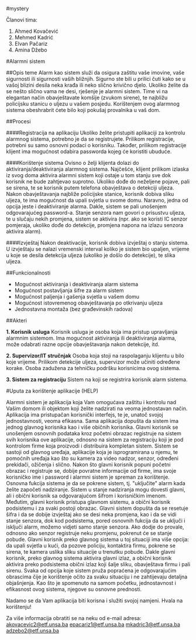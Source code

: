 ﻿#mystery


Članovi tima:

1. Ahmed Kovačević
2. Mehmed Kadrić
3. Elvan Pačariz
4. Amina Džebo



#Alarmni sistem


##Opis teme
Alarm kao sistem služi da osigura zaštitu vaše imovine, vaše sigurnosti ili sigurnosti vaših bližnjih. Sigurno ste bili u prilici čuti kako se u vašoj blizini desila neka krađa ili neko slično krivično djelo. Ukoliko želite da se nešto slično vama ne desi, rješenje je alarmni sistem. Time vi na elegantan način obavještavate komšije (zvukom sirene), te najbližu policijsku stanicu o uljezu u vašem posjedu. Korištenjem ovog alarmnog sistema obeshrabrit ćete bilo koji pokušaj provalnika u vaš dom.


##Procesi

####Registracija na aplikaciju
Ukoliko želite pristupiti aplikaciji za kontrolu alarmnog sistema, potrebno je da se registrujete. Prilikom registracije, potrebni su samo osnovni podaci o korisniku. Također, prilikom registracije klijent ima mogućnost odabira passworda kojeg će koristiti ubuduće.

####Korištenje sistema
Ovisno o želji klijenta dolazi do aktiviranja/deaktiviranja alarmnog sistema. Najčešće, klijent prilikom izlaska iz svog doma aktivira alarmni sistem koji ostaje u tom stanju sve dok korisnik ne bude zahtjevao suprotno. Ukoliko dođe do neželjene pojave, pali se sirena, te se korisnik putem telefona obavještava o detekciji uljeza. Nakon obavještavanja najbliže policijske stanice, korisnik dobiva sliku uljeza, te ima mogućnost da upali svjetla u svome domu. Naravno, jedna od opcija jeste i deaktiviranje alarma. Dakle, sistem se pali unošenjem odgovarajućeg password-a. Stanje senzora nam govori o prisustvu uljeza, te u slučaju nekih promjena, sistem se aktivira (npr. ako se koristi IC senzor pomjeraja, ukoliko dođe do detekcije, promjena napona na izlazu senzora aktivira alarm).

####Izvještaj
Nakon deaktivacije, korisnik dobiva izvještaj o stanju sistema. U izvještaju se nalazi vremenski interval koliko je sistem bio upaljen, vrijeme u koje se desila detekcija uljeza (ukoliko je došlo do detekcije), te slika uljeza.


##Funkcionalnosti

- Mogućnost aktiviranja i deaktiviranja alarm sistema
- Mogućnost postavljanja šifre za alarm sistem
- Mogućnost paljenja i gašenja svjetla u vašem domu
- Mogućnost istovremenog obavještavanja po otkrivanju uljeza
- Jednostavna montaža (bez građevinskih radova) 

##Akteri

**1. Korisnik usluga**
Korisnik usluga je osoba koja ima pristup upravljanja alarmnim sistemom. Ima mogućnost aktiviranja ili deaktiviranja alarma, može odabrati razne opcije obavještavanja nakon detekcije, itd.

**2. Supervizor/IT stručnjak**
Osoba koja stoji na raspolaganju klijentu u bilo koje vrijeme. Prilikom detekcije uljeza, supervizor može učiniti određene korake.
Osoba zadužena za tehničku podršku korisnicima ovog sistema.

**3. Sistem za registraciju**
Sistem na koji se registrira korisnik alarm sistema.


#Uputa za korištenje aplikacije (HELP)

   Alarmni sistem je aplikacija koja Vam omogućava zaštitu i kontrolu nad Vašim domom ili objektom koji želite nadzirati na veoma jednostavan način. Aplikacija ima pristupačan korisnički interfejs, te je, unatoč svojoj jednostavnosti, veoma efikasna. 
   Sama aplikacija dopušta da sistem ima jednog glavnog korisnika kao i više običnih korisnika. Glavni korisnik se  unošenjem osnovnih podataka kroz početni obrazac registruje na sistem svih korisnika ove aplikacije, odnosno na sistem za registraciju koji je pod kontrolom firme koja proizvodi i distribuira kompletan sistem. Sistem se sastoji od glavnog uređaja, aplikacije koja je isprogramirana u njemu, te pomoćnih uređaja kao što su kamera za video nadzor, senzor, određeni prekidači, ožičenja i slično. Nakon što glavni korisnik popuni početni obrazac i registruje se, dobije povratne informacije od firme, ima svoje korisničko ime i password i alarmni sistem je spreman za korištenje. 
   Osnovna fukcija sistema je da se pokrene sistem, tj. "uključite" alarm kada želite započeti nadziranje. Sistem u stanje nadziranja mogu dovesti glavni, ali i obični korisnik sa odgovarajućom šifrom i korisničkim imenom. Međutim, glavni korisnik pristupa glavnom sistemu, a obični korisnik podsistemu i za svaki postoji obrazac. Glavni sistem dopušta da se resetuje šifra i da se dobije izvještaj ako se desi neka promjena, kao i da se vidi stanje senzora, dok kod podsistema, pored osnovnih fukcija da se uključi i isključi alarm, možemo vidjeti samo stanje senzora. 
   Ako dodje do provale, odnosno ako senzor registruje neku promjenu, pokrenut će se stanje pobude. Glavni korisnik preko glavnog sistema u toj situaciji ima više opcija: da upali svjetla u kući, da pozove policiju, kontaktira firmu, pokrene se sirena, te kamera uslika sliku situacije u trenutku pobude. Dakle glavni korisnik, preko glavnog sistema aktivira glavni izlaz, a obični korisnik aktivira preko podsistema obični izlaz koji šalje sliku, obavještava firmu i pali sirenu. 
   Svaka od opcija koje sistem pruža popraćena je odgovarajućim obrascima čije je korištenje očito za svaku situaciju i ne zahtijevaju detaljna objašnjenja.
   Kao što je spomenuto na samom početku, jednostavnost i efikasnost ovog sistema, njegove su osnovne prednosti.

Nadamo se da Vam aplikacija biti korisna i služiti svojoj namjeni.
Hvala na korištenju!

Za više informacija obratiti se na neku od e-mail adresa: 
akovacevic2@etf.unsa.ba
epacariz1@etf.unsa.ba
mkadric3@etf.unsa.ba
adzebo2@etf.unsa.ba
